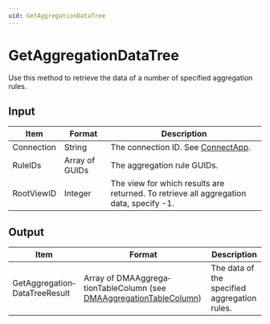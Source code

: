 ```yaml
---
uid: GetAggregationDataTree
---
```


# GetAggregationDataTree

Use this method to retrieve the data of a number of specified aggregation rules.

## Input

| Item       | Format         | Description                                                                                |
|------------|----------------|--------------------------------------------------------------------------------------------|
| Connection | String         | The connection ID. See [ConnectApp](xref:ConnectApp).                                       |
| RuleIDs    | Array of GUIDs | The aggregation rule GUIDs.                                                                |
| RootViewID | Integer        | The view for which results are returned. To retrieve all aggregation data, specify -1. |

## Output

| Item | Format | Description |
|--|--|--|
| GetAggregation­DataTreeResult | Array of DMAAggrega­tionTableColumn (see [DMAAggregationTableColumn](xref:DMAAggregationTableColumn)) | The data of the specified aggregation rules. |
